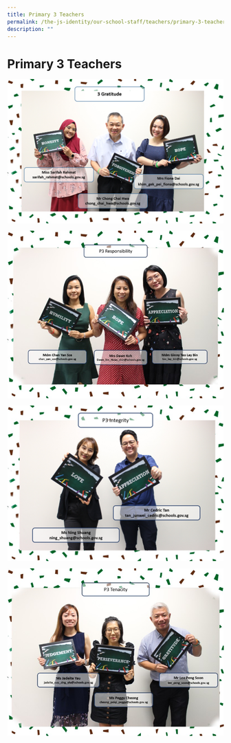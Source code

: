 ```yaml
---
title: Primary 3 Teachers
permalink: /the-js-identity/our-school-staff/teachers/primary-3-teachers/
description: ""
---
```

# **Primary 3 Teachers**

![](/images/P3%20Gratitude.png)

![](/images/3R.jpg)

![](/images/P3%20Integrity%20amended.png)

![](/images/3T.jpg)